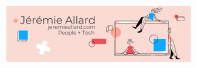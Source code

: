 <!-- https://towardsdatascience.com/build-a-stunning-readme-for-your-github-profile-9b80434fe5d7 -->
<!-- Above is an article to creating a cool GitHub profile -->

<!-- Actions: https://github.com/marketplace/actions/blog-post-workflow -->

[![Header](https://raw.githubusercontent.com/jerall24/jerall24/master/assets/github_banner.png "Header")](https://jeremieallard.com/)

<!--
**jerall24/jerall24** is a ✨ _special_ ✨ repository because its `README.md` (this file) appears on your GitHub profile.

Here are some ideas to get you started:

- 🔭 I’m currently working on ...
- 🌱 I’m currently learning ...
- 👯 I’m looking to collaborate on ...
- 🤔 I’m looking for help with ...
- 💬 Ask me about ...
- 📫 How to reach me: ...
- 😄 Pronouns: ...
- ⚡ Fun fact: ...
-->
